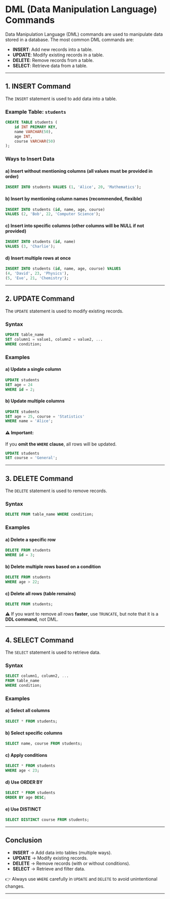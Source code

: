 # DML (Data Manipulation Language) Commands

Data Manipulation Language (DML) commands are used to manipulate data stored in a database. The most common DML commands are:

* **INSERT**: Add new records into a table.
* **UPDATE**: Modify existing records in a table.
* **DELETE**: Remove records from a table.
* **SELECT**: Retrieve data from a table.

---

## 1. INSERT Command

The `INSERT` statement is used to add data into a table.

### Example Table: `students`

```sql
CREATE TABLE students (
    id INT PRIMARY KEY,
    name VARCHAR(50),
    age INT,
    course VARCHAR(50)
);
```

### Ways to Insert Data

#### a) Insert without mentioning columns (all values must be provided in order)

```sql
INSERT INTO students VALUES (1, 'Alice', 20, 'Mathematics');
```

#### b) Insert by mentioning column names (recommended, flexible)

```sql
INSERT INTO students (id, name, age, course)
VALUES (2, 'Bob', 22, 'Computer Science');
```

#### c) Insert into specific columns (other columns will be NULL if not provided)

```sql
INSERT INTO students (id, name)
VALUES (3, 'Charlie');
```

#### d) Insert multiple rows at once

```sql
INSERT INTO students (id, name, age, course) VALUES
(4, 'David', 23, 'Physics'),
(5, 'Eve', 21, 'Chemistry');
```

---

## 2. UPDATE Command

The `UPDATE` statement is used to modify existing records.

### Syntax

```sql
UPDATE table_name
SET column1 = value1, column2 = value2, ...
WHERE condition;
```

### Examples

#### a) Update a single column

```sql
UPDATE students
SET age = 24
WHERE id = 2;
```

#### b) Update multiple columns

```sql
UPDATE students
SET age = 25, course = 'Statistics'
WHERE name = 'Alice';
```

#### ⚠️ Important:

If you **omit the `WHERE` clause**, all rows will be updated.

```sql
UPDATE students
SET course = 'General';
```

---

## 3. DELETE Command

The `DELETE` statement is used to remove records.

### Syntax

```sql
DELETE FROM table_name WHERE condition;
```

### Examples

#### a) Delete a specific row

```sql
DELETE FROM students
WHERE id = 3;
```

#### b) Delete multiple rows based on a condition

```sql
DELETE FROM students
WHERE age > 22;
```

#### c) Delete all rows (table remains)

```sql
DELETE FROM students;
```

⚠️ If you want to remove all rows **faster**, use `TRUNCATE`, but note that it is a **DDL command**, not DML.

---

## 4. SELECT Command

The `SELECT` statement is used to retrieve data.

### Syntax

```sql
SELECT column1, column2, ...
FROM table_name
WHERE condition;
```

### Examples

#### a) Select all columns

```sql
SELECT * FROM students;
```

#### b) Select specific columns

```sql
SELECT name, course FROM students;
```

#### c) Apply conditions

```sql
SELECT * FROM students
WHERE age < 23;
```

#### d) Use ORDER BY

```sql
SELECT * FROM students
ORDER BY age DESC;
```

#### e) Use DISTINCT

```sql
SELECT DISTINCT course FROM students;
```

---

## Conclusion

* **INSERT** → Add data into tables (multiple ways).
* **UPDATE** → Modify existing records.
* **DELETE** → Remove records (with or without conditions).
* **SELECT** → Retrieve and filter data.

👉 Always use `WHERE` carefully in `UPDATE` and `DELETE` to avoid unintentional changes.

---
